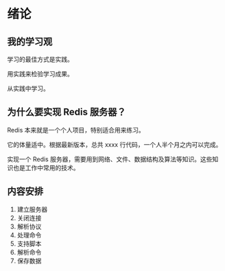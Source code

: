 # 绪论

## 我的学习观

学习的最佳方式是实践。

用实践来检验学习成果。

从实践中学习。

## 为什么要实现 Redis 服务器？

Redis 本来就是一个个人项目，特别适合用来练习。

它的体量适中。根据最新版本，总共 xxxx 行代码，一个人半个月之内可以完成。

实现一个 Redis 服务器，需要用到网络、文件、数据结构及算法等知识。这些知识也是工作中常用的技术。

## 内容安排

1. 建立服务器
1. 关闭连接
1. 解析协议
1. 处理命令
1. 支持脚本
1. 解析命令
1. 保存数据
